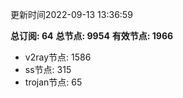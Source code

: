 更新时间2022-09-13 13:36:59

**总订阅: 64**
**总节点: 9954**
**有效节点: 1966**
- v2ray节点: 1586
- ss节点: 315
- trojan节点: 65
